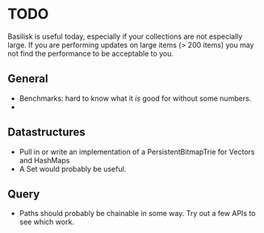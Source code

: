 TODO
====

Basilisk is useful today, especially if your collections are not especially large. If you are
performing updates on large items (> 200 items) you may not find the performance to be acceptable
to you.

General
-------

* Benchmarks: hard to know what it *is* good for without some numbers.
*

Datastructures
--------------

* Pull in or write an implementation of a PersistentBitmapTrie for Vectors and HashMaps
* A Set would probably be useful.

Query
-----

* Paths should probably be chainable in some way.  Try out a few APIs to see which work.